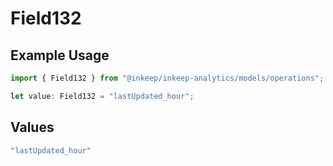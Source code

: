 # Field132

## Example Usage

```typescript
import { Field132 } from "@inkeep/inkeep-analytics/models/operations";

let value: Field132 = "lastUpdated_hour";
```

## Values

```typescript
"lastUpdated_hour"
```